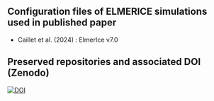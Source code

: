 
## Configuration files of ELMERICE simulations used in published paper

* Caillet et al. (2024) : ElmerIce v7.0

## Preserved repositories and associated DOI (Zenodo)
[![DOI](https://zenodo.org/badge/901412483.svg)](https://doi.org/10.5281/zenodo.14393484)
